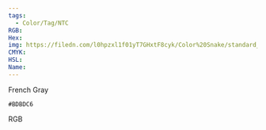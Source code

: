 ```yaml
---
tags:
  - Color/Tag/NTC
RGB:
Hex:
img: https://filedn.com/l0hpzxl1f01yT7GHxtF8cyk/Color%20Snake/standard_csv_to_svg//BDBDC6.svg
CMYK:
HSL:
Name:
---
```

French Gray
```palette
#BDBDC6
```
RGB
